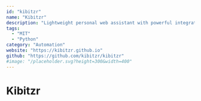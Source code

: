 ```yaml
---
id: "kibitzr"
name: "Kibitzr"
description: "Lightweight personal web assistant with powerful integrations."
tags:
  - "MIT"
  - "Python"
category: "Automation"
website: "https://kibitzr.github.io"
github: "https://github.com/kibitzr/kibitzr"
#image: "/placeholder.svg?height=300&width=400"
---
```


# Kibitzr
